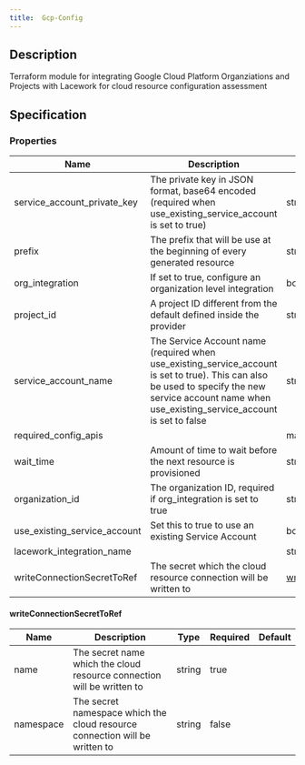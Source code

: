 ```yaml
---
title:  Gcp-Config
---
```


## Description

Terraform module for integrating Google Cloud Platform Organziations and Projects with Lacework for cloud resource configuration assessment

## Specification


### Properties

 Name | Description | Type | Required | Default 
 ------------ | ------------- | ------------- | ------------- | ------------- 
 service_account_private_key | The private key in JSON format, base64 encoded (required when use_existing_service_account is set to true) | string | false |  
 prefix | The prefix that will be use at the beginning of every generated resource | string | false |  
 org_integration | If set to true, configure an organization level integration | bool | false |  
 project_id | A project ID different from the default defined inside the provider | string | false |  
 service_account_name | The Service Account name (required when use_existing_service_account is set to true). This can also be used to specify the new service account name when use_existing_service_account is set to false | string | false |  
 required_config_apis |  | map | false |  
 wait_time | Amount of time to wait before the next resource is provisioned | string | false |  
 organization_id | The organization ID, required if org_integration is set to true | string | false |  
 use_existing_service_account | Set this to true to use an existing Service Account | bool | false |  
 lacework_integration_name |  | string | false |  
 writeConnectionSecretToRef | The secret which the cloud resource connection will be written to | [writeConnectionSecretToRef](#writeConnectionSecretToRef) | false |  


#### writeConnectionSecretToRef

 Name | Description | Type | Required | Default 
 ------------ | ------------- | ------------- | ------------- | ------------- 
 name | The secret name which the cloud resource connection will be written to | string | true |  
 namespace | The secret namespace which the cloud resource connection will be written to | string | false |  
